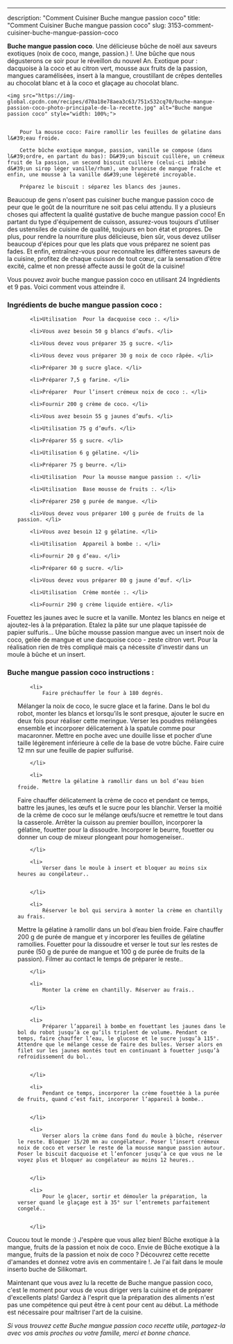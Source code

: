 ---
description: "Comment Cuisiner Buche mangue passion coco"
title: "Comment Cuisiner Buche mangue passion coco"
slug: 3153-comment-cuisiner-buche-mangue-passion-coco

<p>
	<strong>Buche mangue passion coco</strong>. 
	Une délicieuse bûche de noël aux saveurs exotiques (noix de coco, mange, passion.) !. Une bûche que nous dégusterons ce soir pour le réveillon du nouvel An. Exotique pour : dacquoise à la coco et au citron vert, mousse aux fruits de la passion, mangues caramélisées, insert à la mangue, croustillant de crêpes dentelles au chocolat blanc et à la coco et glaçage au chocolat blanc.
</p>
<p>
	
	<img src="https://img-global.cpcdn.com/recipes/d70a18e78aea3c63/751x532cq70/buche-mangue-passion-coco-photo-principale-de-la-recette.jpg" alt="Buche mangue passion coco" style="width: 100%;">
	
	
		Pour la mousse coco: Faire ramollir les feuilles de gélatine dans l&#39;eau froide.
	
		Cette bûche exotique mangue, passion, vanille se compose (dans l&#39;ordre, en partant du bas): D&#39;un biscuit cuillère, un crémeux fruit de la passion, un second biscuit cuillère (celui-ci imbibé d&#39;un sirop léger vanille/rhum), une brunoise de mangue fraîche et enfin, une mousse à la vanille d&#39;une légèreté incroyable.
	
		Préparez le biscuit : séparez les blancs des jaunes.
	
</p>

Beaucoup de gens n'osent pas cuisiner buche mangue passion coco de peur que le goût de la nourriture ne soit pas celui attendu. Il y a plusieurs choses qui affectent la qualité gustative de buche mangue passion coco! En partant du type d'équipement de cuisson, assurez-vous toujours d'utiliser des ustensiles de cuisine de qualité, toujours en bon état et propres. De plus, pour rendre la nourriture plus délicieuse, bien sûr, vous devez utiliser beaucoup d'épices pour que les plats que vous préparez ne soient pas fades. Et enfin, entraînez-vous pour reconnaître les différentes saveurs de la cuisine, profitez de chaque cuisson de tout cœur, car la sensation d'être excité, calme et non pressé affecte aussi le goût de la cuisine!

<!--inarticleads1-->

Vous pouvez avoir buche mangue passion coco en utilisant 24 Ingrédients et 9 pas. Voici comment vous atteindre il.

<h3>Ingrédients de buche mangue passion coco :</h3>

<ol>
	
		<li>Utilisation  Pour la dacquoise coco :. </li>
	
		<li>Vous avez besoin 50 g blancs d’œufs. </li>
	
		<li>Vous devez vous préparer 35 g sucre. </li>
	
		<li>Vous devez vous préparer 30 g noix de coco râpée. </li>
	
		<li>Préparer 30 g sucre glace. </li>
	
		<li>Préparer 7,5 g farine. </li>
	
		<li>Préparer  Pour l’insert crémeux noix de coco :. </li>
	
		<li>Fournir 200 g crème de coco. </li>
	
		<li>Vous avez besoin 55 g jaunes d’œufs. </li>
	
		<li>Utilisation 75 g d’œufs. </li>
	
		<li>Préparer 55 g sucre. </li>
	
		<li>Utilisation 6 g gélatine. </li>
	
		<li>Préparer 75 g beurre. </li>
	
		<li>Utilisation  Pour la mousse mangue passion :. </li>
	
		<li>Utilisation  Base mousse de fruits :. </li>
	
		<li>Préparer 250 g purée de mangue. </li>
	
		<li>Vous devez vous préparer 100 g purée de fruits de la passion. </li>
	
		<li>Vous avez besoin 12 g gélatine. </li>
	
		<li>Utilisation  Appareil à bombe :. </li>
	
		<li>Fournir 20 g d’eau. </li>
	
		<li>Préparer 60 g sucre. </li>
	
		<li>Vous devez vous préparer 80 g jaune d’œuf. </li>
	
		<li>Utilisation  Crème montée :. </li>
	
		<li>Fournir 290 g crème liquide entière. </li>
	
</ol>

Fouettez les jaunes avec le sucre et la vanille. Montez les blancs en neige et ajoutez-les à la préparation. Etalez la pâte sur une plaque tapissée de papier sulfuris… Une bûche mousse passion mangue avec un insert noix de coco, gelée de mangue et une dacquoise coco - zeste citron vert. Pour la réalisation rien de très compliqué mais ça nécessite d&#39;investir dans un moule à bûche et un insert. 

<!--inarticleads2-->

<h3>Buche mangue passion coco instructions :</h3>

<ol>
	
		<li>
			Faire préchauffer le four à 180 degrés.
Mélanger la noix de coco, le sucre glace et la farine.
Dans le bol du robot, monter les blancs et lorsqu’ils le sont presque, ajouter le sucre en deux fois pour réaliser cette meringue. Verser les poudres mélangées ensemble et incorporer délicatement à la spatule comme pour macaronner.
Mettre en poche avec une douille lisse et pocher d’une taille légèrement inférieure à celle de la base de votre bûche.
Faire cuire 12 mn sur une feuille de papier sulfurisé.
			
			
		</li>
	
		<li>
			Mettre la gélatine à ramollir dans un bol d’eau bien froide.
Faire chauffer délicatement la crème de coco et pendant ce temps, battre les jaunes, les œufs et le sucre pour les blanchir. Verser la moitié de la crème de coco sur le mélange œufs/sucre et remettre le tout dans la casserole. Arrêter la cuisson au premier bouillon, incorporer la gélatine, fouetter pour la dissoudre. Incorporer le beurre, fouetter ou donner un coup de mixeur plongeant pour homogeneiser..
			
			
		</li>
	
		<li>
			Verser dans le moule à insert et bloquer au moins six heures au congélateur..
			
			
		</li>
	
		<li>
			Réserver le bol qui servira à monter la crème en chantilly au frais.

Mettre la gélatine à ramollir dans un bol d’eau bien froide.
Faire chauffer 200 g de purée de mangue et y incorporer les feuilles de gélatine ramollies.
Fouetter pour la dissoudre et verser le tout sur les restes de purée (50 g de purée de mangue et 100 g de purée de fruits de la passion). Filmer au contact le temps de préparer le reste..
			
			
		</li>
	
		<li>
			Monter la crème en chantilly. Réserver au frais..
			
			
		</li>
	
		<li>
			Préparer l’appareil à bombe en fouettant les jaunes dans le bol du robot jusqu’à ce qu’ils triplent de volume. Pendant ce temps, faire chauffer l’eau, le glucose et le sucre jusqu’à 115°. Attendre que le mélange cesse de faire des bulles. Verser alors en filet sur les jaunes montés tout en continuant à fouetter jusqu’à refroidissement du bol..
			
			
		</li>
	
		<li>
			Pendant ce temps, incorporer la crème fouettée à la purée de fruits, quand c’est fait, incorporer l’appareil à bombe..
			
			
		</li>
	
		<li>
			Verser alors la crème dans fond du moule à bûche, réserver le reste. Bloquer 15/20 mn au congélateur. Poser l’insert crémeux noix de coco et verser le reste de la mousse mangue passion autour. Poser le biscuit dacquoise et l’enfoncer jusqu’à ce que vous ne le voyez plus et bloquer au congélateur au moins 12 heures..
			
			
		</li>
	
		<li>
			Pour le glacer, sortir et démouler la préparation, la verser quand le glaçage est à 35° sur l’entremets parfaitement congelé..
			
			
		</li>
	
</ol>

Coucou tout le monde :) J&#39;espère que vous allez bien! Bûche exotique à la mangue, fruits de la passion et noix de coco. Envie de Bûche exotique à la mangue, fruits de la passion et noix de coco ? Découvrez cette recette d&#39;amandes et donnez votre avis en commentaire !. Je l&#39;ai fait dans le moule inserto buche de Silikomart. 

<!--inarticleads1-->

<p>
Maintenant que vous avez lu la recette de Buche mangue passion coco, c'est le moment pour vous de vous diriger vers la cuisine et de préparer d'excellents plats! Gardez à l'esprit que la préparation des aliments n'est pas une compétence qui peut être à cent pour cent au début. La méthode est nécessaire pour maîtriser l'art de la cuisine.
</p>

<p>
<i>Si vous trouvez cette Buche mangue passion coco recette utile, partagez-la avec vos amis proches ou votre famille, merci et bonne chance.</i>
</p>
